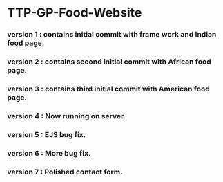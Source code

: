 # TTP-GP-Food-Website

### version 1 : contains initial commit with frame work and Indian food page.

### version 2 : contains second initial commit with African food page.

### version 3 : contains third initial commit with American food page.

### version 4 : Now running on server.

### version 5 : EJS bug fix.

### version 6 : More bug fix.

### version 7 : Polished contact form.
